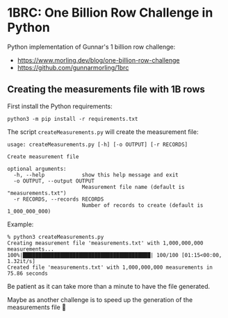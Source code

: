 # 1BRC: One Billion Row Challenge in Python

Python implementation of Gunnar's 1 billion row challenge:
- https://www.morling.dev/blog/one-billion-row-challenge
- https://github.com/gunnarmorling/1brc

## Creating the measurements file with 1B rows

First install the Python requirements:
```shell
python3 -m pip install -r requirements.txt
```

The script `createMeasurements.py` will create the measurement file:
```
usage: createMeasurements.py [-h] [-o OUTPUT] [-r RECORDS]

Create measurement file

optional arguments:
  -h, --help            show this help message and exit
  -o OUTPUT, --output OUTPUT
                        Measurement file name (default is "measurements.txt")
  -r RECORDS, --records RECORDS
                        Number of records to create (default is 1_000_000_000)
```

Example:
```
% python3 createMeasurements.py
Creating measurement file 'measurements.txt' with 1,000,000,000 measurements...
100%|█████████████████████████████████████████| 100/100 [01:15<00:00,  1.32it/s]
Created file 'measurements.txt' with 1,000,000,000 measurements in 75.86 seconds
```

Be patient as it can take more than a minute to have the file generated.

Maybe as another challenge is to speed up the generation of the measurements file :slightly_smiling_face: